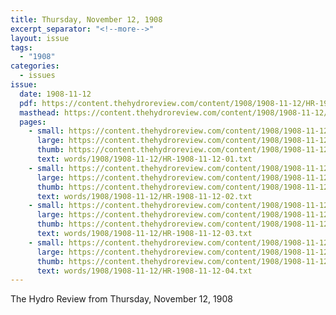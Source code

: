 ```yaml
---
title: Thursday, November 12, 1908
excerpt_separator: "<!--more-->"
layout: issue
tags:
  - "1908"
categories:
  - issues
issue:
  date: 1908-11-12
  pdf: https://content.thehydroreview.com/content/1908/1908-11-12/HR-1908-11-12.pdf
  masthead: https://content.thehydroreview.com/content/1908/1908-11-12/masthead/HR-1908-11-12.jpg
  pages:
    - small: https://content.thehydroreview.com/content/1908/1908-11-12/small/HR-1908-11-12-01.jpg
      large: https://content.thehydroreview.com/content/1908/1908-11-12/large/HR-1908-11-12-01.jpg
      thumb: https://content.thehydroreview.com/content/1908/1908-11-12/thumbnails/HR-1908-11-12-01.jpg
      text: words/1908/1908-11-12/HR-1908-11-12-01.txt
    - small: https://content.thehydroreview.com/content/1908/1908-11-12/small/HR-1908-11-12-02.jpg
      large: https://content.thehydroreview.com/content/1908/1908-11-12/large/HR-1908-11-12-02.jpg
      thumb: https://content.thehydroreview.com/content/1908/1908-11-12/thumbnails/HR-1908-11-12-02.jpg
      text: words/1908/1908-11-12/HR-1908-11-12-02.txt
    - small: https://content.thehydroreview.com/content/1908/1908-11-12/small/HR-1908-11-12-03.jpg
      large: https://content.thehydroreview.com/content/1908/1908-11-12/large/HR-1908-11-12-03.jpg
      thumb: https://content.thehydroreview.com/content/1908/1908-11-12/thumbnails/HR-1908-11-12-03.jpg
      text: words/1908/1908-11-12/HR-1908-11-12-03.txt
    - small: https://content.thehydroreview.com/content/1908/1908-11-12/small/HR-1908-11-12-04.jpg
      large: https://content.thehydroreview.com/content/1908/1908-11-12/large/HR-1908-11-12-04.jpg
      thumb: https://content.thehydroreview.com/content/1908/1908-11-12/thumbnails/HR-1908-11-12-04.jpg
      text: words/1908/1908-11-12/HR-1908-11-12-04.txt
---
```


The Hydro Review from Thursday, November 12, 1908

<!--more-->


